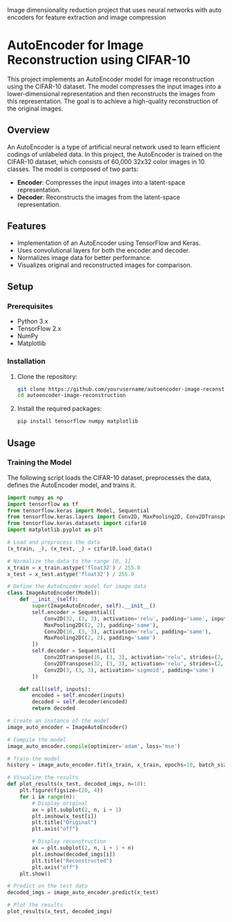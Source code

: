 
Image dimensionality reduction project that uses neural networks with auto encoders for feature extraction and image compression
# AutoEncoder for Image Reconstruction using CIFAR-10

This project implements an AutoEncoder model for image reconstruction using the CIFAR-10 dataset. The model compresses the input images into a lower-dimensional representation and then reconstructs the images from this representation. The goal is to achieve a high-quality reconstruction of the original images.

## Overview

An AutoEncoder is a type of artificial neural network used to learn efficient codings of unlabeled data. In this project, the AutoEncoder is trained on the CIFAR-10 dataset, which consists of 60,000 32x32 color images in 10 classes. The model is composed of two parts:
- **Encoder**: Compresses the input images into a latent-space representation.
- **Decoder**: Reconstructs the images from the latent-space representation.

## Features

- Implementation of an AutoEncoder using TensorFlow and Keras.
- Uses convolutional layers for both the encoder and decoder.
- Normalizes image data for better performance.
- Visualizes original and reconstructed images for comparison.

## Setup

### Prerequisites

- Python 3.x
- TensorFlow 2.x
- NumPy
- Matplotlib

### Installation

1. Clone the repository:
    ```bash
    git clone https://github.com/yourusername/autoencoder-image-reconstruction.git
    cd autoencoder-image-reconstruction
    ```

2. Install the required packages:
    ```bash
    pip install tensorflow numpy matplotlib
    ```

## Usage

### Training the Model

The following script loads the CIFAR-10 dataset, preprocesses the data, defines the AutoEncoder model, and trains it.

```python
import numpy as np
import tensorflow as tf
from tensorflow.keras import Model, Sequential
from tensorflow.keras.layers import Conv2D, MaxPooling2D, Conv2DTranspose
from tensorflow.keras.datasets import cifar10
import matplotlib.pyplot as plt

# Load and preprocess the data
(x_train, _), (x_test, _) = cifar10.load_data()

# Normalize the data to the range [0, 1]
x_train = x_train.astype('float32') / 255.0
x_test = x_test.astype('float32') / 255.0

# Define the AutoEncoder model for image data
class ImageAutoEncoder(Model):
    def __init__(self):
        super(ImageAutoEncoder, self).__init__()
        self.encoder = Sequential([
            Conv2D(32, (3, 3), activation='relu', padding='same', input_shape=(32, 32, 3)),
            MaxPooling2D((2, 2), padding='same'),
            Conv2D(16, (3, 3), activation='relu', padding='same'),
            MaxPooling2D((2, 2), padding='same')
        ])
        self.decoder = Sequential([
            Conv2DTranspose(16, (3, 3), activation='relu', strides=(2, 2), padding='same'),
            Conv2DTranspose(32, (3, 3), activation='relu', strides=(2, 2), padding='same'),
            Conv2D(3, (3, 3), activation='sigmoid', padding='same')
        ])

    def call(self, inputs):
        encoded = self.encoder(inputs)
        decoded = self.decoder(encoded)
        return decoded

# Create an instance of the model
image_auto_encoder = ImageAutoEncoder()

# Compile the model
image_auto_encoder.compile(optimizer='adam', loss='mse')

# Train the model
history = image_auto_encoder.fit(x_train, x_train, epochs=10, batch_size=256, validation_data=(x_test, x_test))

# Visualize the results
def plot_results(x_test, decoded_imgs, n=10):
    plt.figure(figsize=(20, 4))
    for i in range(n):
        # Display original
        ax = plt.subplot(2, n, i + 1)
        plt.imshow(x_test[i])
        plt.title("Original")
        plt.axis("off")

        # Display reconstruction
        ax = plt.subplot(2, n, i + 1 + n)
        plt.imshow(decoded_imgs[i])
        plt.title("Reconstructed")
        plt.axis("off")
    plt.show()

# Predict on the test data
decoded_imgs = image_auto_encoder.predict(x_test)

# Plot the results
plot_results(x_test, decoded_imgs)
